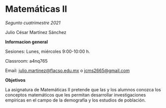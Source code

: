 # Matemáticas II

*Segunto cuatrimestre 2021*

Julio César Martínez Sánchez

</p>
</p>
</p>

**Informacion general**

Sesiones: Lunes, miércoles 9:00-10:00 h.

Classroom: a4nq765

Email: julio.martinez@flacso.edu.mx o jcms2665@gmail.com

</p>
</p>
</p>


**Objetivos** 

La asignatura de Matemáticas II pretende que las y los alumnos conozca los conceptos matemáticos que les permitan desarrollar investigaciones empíricas en el campo de la demografía y los estudios de población.


